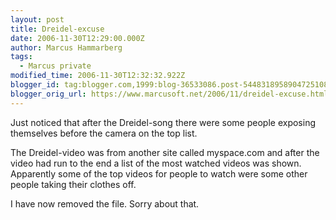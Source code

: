 ```yaml
---
layout: post
title: Dreidel-excuse
date: 2006-11-30T12:29:00.000Z
author: Marcus Hammarberg
tags:
  - Marcus private
modified_time: 2006-11-30T12:32:32.922Z
blogger_id: tag:blogger.com,1999:blog-36533086.post-5448318958904725108
blogger_orig_url: https://www.marcusoft.net/2006/11/dreidel-excuse.html
---
```


Just noticed that after the Dreidel-song there were some people
exposing themselves before the camera on the top list.

The Dreidel-video was from another site called myspace.com and after the
video had run to the end a list of the most watched videos was shown.
Apparently some of the top videos for people to watch were some other
people taking their clothes off.

I have now removed the file. Sorry about that.
